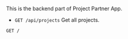 This is the backend part of Project Partner App.

- `GET /api/projects` Get all projects.

`GET /`

